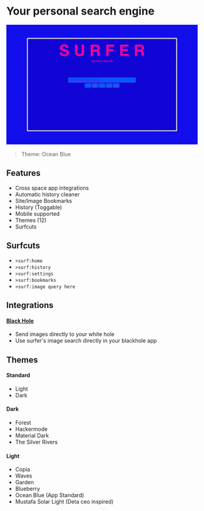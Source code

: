 # Your personal search engine

![Home](screenshots/main.png)

> Theme: Ocean Blue

## Features

- Cross space app integrations
- Automatic history cleaner
- Site/Image Bookmarks
- History (Toggable)
- Mobile supported
- Themes (12)
- Surfcuts

## Surfcuts

- `>surf:home`
- `>surf:history`
- `>surf:settings`
- `>surf:bookmarks`
- `>surf:image query here`

## Integrations

#### [Black Hole](https://alpha.deta.space/discovery/@mikhailsdv/black_hole-3kf)

- Send images directly to your white hole
- Use surfer's image search directly in your blackhole app

## Themes

#### Standard

- Light
- Dark

#### Dark

- Forest
- Hackermode
- Material Dark
- The Silver Rivers

#### Light

- Copia
- Waves
- Garden
- Blueberry
- Ocean Blue (App Standard)
- Mustafa Solar Light (Deta ceo inspired)
